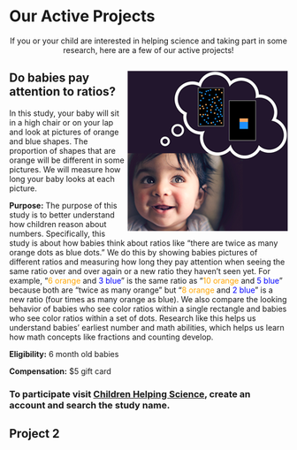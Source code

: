 ---
---
# Our Active Projects

<div align="center">
If you or your child are interested in helping science and taking part in some research, here are a few of our active projects!

<div align="left">

<img style="float: right;" src="babyratios_icon_square.png">

## Do babies pay attention to ratios?

In this study, your baby will sit in a high chair or on your lap and look at pictures of orange and blue shapes. The proportion of shapes that are orange will be different in some pictures. We will measure how long your baby looks at each picture.

**Purpose:** The purpose of this study is to better understand how children reason about numbers. Specifically, this study is about how babies think about ratios like “there are twice as many orange dots as blue dots.” We do this by showing babies pictures of different ratios and measuring how long they pay attention when seeing the same ratio over and over again or a new ratio they haven’t seen yet. For example, “<span style="color:orange">6 orange</span> and <span style="color:blue">3 blue</span>” is the same ratio as “<span style="color:orange">10 orange</span> and <span style="color:blue">5 blue</span>” because both are “twice as many orange” but “<span style="color:orange">8 orange</span> and <span style="color:blue">2 blue</span>” is a new ratio (four times as many orange as blue). We also compare the looking behavior of babies who see color ratios within a single rectangle and babies who see color ratios within a set of dots. Research like this helps us understand babies’ earliest number and math abilities, which helps us learn how math concepts like fractions and counting develop.

**Eligibility:** 6 month old babies

**Compensation:** $5 gift card

### To participate visit [Children Helping Science](https://lookit.mit.edu), create an account and search the study name.

## Project 2
